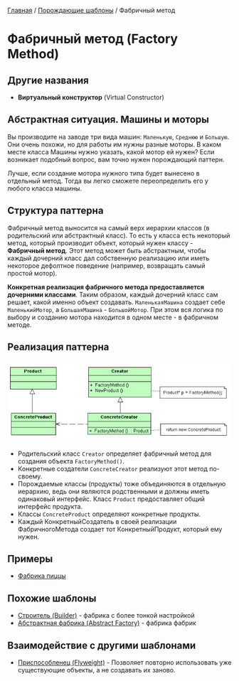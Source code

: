 [Главная](../../#readme) / [Порождающие шаблоны](../#readme) / Фабричный метод

# Фабричный метод (Factory Method)

## Другие названия 

* **Виртуальный конструктор** (Virtual Constructor)

## Абстрактная ситуация. Машины и моторы

Вы производите на заводе три вида машин: `Маленькую`, `Среднюю` и `Большую`. Они очень похожи, но для работы им нужны разные моторы. В каком месте класса Машины нужно указать, какой мотор ей нужен? Если возникает подобный вопрос, вам точно нужен порождающий паттерн.

Лучше, если создание мотора нужного типа будет вынесено в отдельный метод. Тогда вы легко сможете переопределить его у любого класса машины.

## Структура паттерна

Фабричный метод выносится на самый верх иерархии классов (в родительский или абстрактный класс). То есть у класса есть некоторый метод, который производит объект, который нужен классу - **Фабричный метод**. Этот метод может быть абстрактным, чтобы каждый дочерний класс дал собственную реализацию или иметь некоторое дефолтное поведение (например, возвращать самый простой мотор).

**Конкретная реализация фабричного метода предоставляется дочерними классами**. Таким образом, каждый дочерний класс сам решает, какой именно объект создавать. `МаленькаяМашина` создает себе `МаленькийМотор`, а `БольшаяМашина` - `БольшойМотор`. При этом вся логика по выбору и созданию мотора находится в одном месте - в фабричном методе.

## Реализация паттерна

![Схема паттерна Фабричный метод](./scheme/scheme.png)

* Родительский класс `Creator` определяет фабричный метод для создания объекта `FactoryMethod()`.
* Конкретные создатели `ConcreteCreator` реализуют этот метод по-своему.
* Порождаемые классы (продукты) тоже объединяются в отдельную иерархию, ведь они являются родственными и должны иметь одинаковый интерфейс. Класс `Product` предоставляет общий интерфейс продукта.
* Классы `ConcreteProduct` определяют конкретные продукты.
* Каждый КонкретныйСоздатель в своей реализации ФабричногоМетода создает тот КонкретныйПродукт, который ему нужен.

## Примеры

* [Фабрика пиццы](./pizza#readme)

## Похожие шаблоны

* [Строитель (Builder)](../builder#readme) - фабрика с более тонкой настройкой
* [Абстрактная фабрика (Abstract Factory)](../abstractFactory#readme) - фабрика фабрик

## Взаимодействие с другими шаблонами

* [Приспособленец (Flyweight)](../../structural/flyweight#readme) - Позволяет повторно использовать уже существующие объекты, а не создавать их заново.
